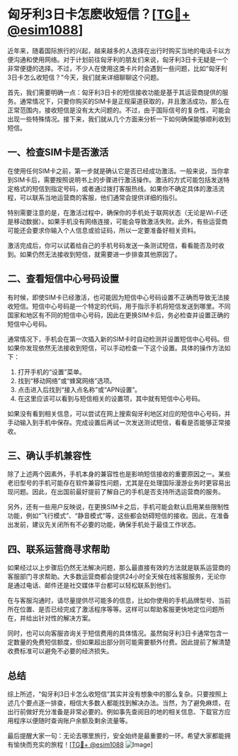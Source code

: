 # 匈牙利3日卡怎麽收短信？[[TG💪+ @esim1088](https://t.me/s/esim1088)]

近年来，随着国际旅行的兴起，越来越多的人选择在出行时购买当地的电话卡以方便沟通和使用网络。对于计划前往匈牙利的朋友们来说，匈牙利3日卡无疑是一个非常便捷的选择。不过，不少人在使用这类卡片时会遇到一些问题，比如“匈牙利3日卡怎么收短信？”今天，我们就来详细聊聊这个问题。

首先，我们需要明确一点：匈牙利3日卡的短信接收功能是基于其运营商提供的服务。通常情况下，只要你购买的SIM卡是正规渠道获取的，并且激活成功，那么在正常范围内，接收短信是没有太大问题的。不过，由于国际信号的复杂性，可能会出现一些特殊情况。接下来，我们就从几个方面来分析一下如何确保能够顺利收到短信。

## 一、检查SIM卡是否激活

在使用任何SIM卡之前，第一步就是确认它是否已经成功激活。一般来说，当你拿到SIM卡后，需要按照说明书上的步骤进行激活操作。激活的方式可能包括发送特定格式的短信到指定号码，或者通过拨打客服热线。如果你不确定具体的激活流程，可以联系当地运营商的客服，他们通常会提供详细的指引。

特别需要注意的是，在激活过程中，确保你的手机处于联网状态（无论是Wi-Fi还是移动数据）。如果手机没有网络连接，可能会导致激活失败。此外，有些运营商可能还会要求你输入个人信息或验证码，所以一定要准备好相关资料。

激活完成后，你可以试着给自己的手机号码发送一条测试短信，看看能否及时收到。如果仍然无法接收到短信，就需要进一步排查其他原因了。

## 二、查看短信中心号码设置

有时候，即使SIM卡已经激活，也可能因为短信中心号码设置不正确而导致无法接收短信。短信中心号码是一个特定的代码，用于指示手机将短信发送到哪里。不同国家和地区有不同的短信中心号码，因此在更换SIM卡后，务必检查并设置正确的短信中心号码。

通常情况下，手机会在第一次插入新的SIM卡时自动检测并设置短信中心号码。但如果你发现依然无法接收到短信，可以手动检查一下这个设置。具体的操作方法如下：

1. 打开手机的“设置”菜单。
2. 找到“移动网络”或“蜂窝网络”选项。
3. 点击进入后找到“接入点名称”或“APN设置”。
4. 在这里应该可以看到与短信相关的设置项，其中就有短信中心号码。

如果没有看到相关信息，可以尝试在网上搜索匈牙利地区对应的短信中心号码，并手动输入到手机中保存。完成设置后再试一次发送测试短信，看看是否能够正常接收。

## 三、确认手机兼容性

除了上述两个因素外，手机本身的兼容性也是影响短信接收的重要原因之一。某些老旧型号的手机可能存在软件兼容性问题，尤其是在处理国际漫游业务时更容易出现问题。因此，在出国前最好提前了解自己的手机是否支持所选运营商的服务。

另外，还有一些用户反映说，在更换SIM卡之后，手机可能会默认启用某些限制性功能，例如“飞行模式”、“静音模式”等，这些都会妨碍短信的接收。因此，在准备出发前，建议先关闭所有不必要的功能，确保手机处于最佳工作状态。

## 四、联系运营商寻求帮助

如果经过以上步骤后仍然无法解决问题，那么最直接有效的方法就是联系运营商的客服部门寻求帮助。大多数运营商都会提供24小时全天候在线客服服务，无论你是通过电话、邮件还是社交媒体平台都可以轻松联系到他们。

在与客服沟通时，请尽量提供尽可能多的信息，比如你使用的手机品牌型号、当前所在位置、是否已经完成了激活程序等等。这样可以帮助客服更快地定位问题所在，并给出针对性的解决方案。

同时，也可以向客服咨询关于短信费用的具体情况。虽然匈牙利3日卡通常包含一定数量的免费短信额度，但如果超出部分则可能需要额外付费。因此提前了解清楚收费标准可以避免不必要的经济损失。

## 总结

综上所述，“匈牙利3日卡怎么收短信”其实并没有想象中的那么复杂。只要按照上述几个要点逐一排查，相信大多数人都能找到解决办法。当然，为了避免麻烦，在出行前做好充分准备是非常必要的。例如事先查阅目的地的相关信息、下载官方应用程序以便随时查询账户余额及剩余流量等。

最后提醒大家一句：无论去哪里旅行，安全始终是最重要的一环。希望大家都能拥有愉快而充实的旅程！[[TG💪+ @esim1088](https://t.me/s/esim1088) ![Image](https://i.postimg.cc/4NQfJmqS/Snipaste-2025-05-13-00-14-12.png)]